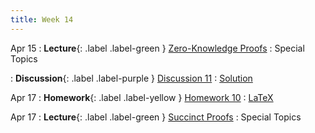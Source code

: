 ```yaml
---
title: Week 14
---
```


Apr 15
: **Lecture**{: .label .label-green } [Zero-Knowledge Proofs](/assets/lecture_slides/lec21.pdf)
    : Special Topics

: **Discussion**{: .label .label-purple } [Discussion 11](/assets/discussion/disc11.pdf)
    : [Solution](/assets/discussion/disc11-sol.pdf)

Apr 17
: **Homework**{: .label .label-yellow } [Homework 10](/assets/homework/hw10.pdf)
    : [LaTeX](/assets/homework/hw10.tex)

Apr 17
: **Lecture**{: .label .label-green } [Succinct Proofs](/assets/lecture_slides/lec22.pdf)
    : Special Topics

